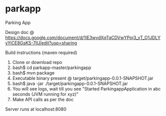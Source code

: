 # parkapp

Parking App

Design doc @ https://docs.google.com/document/d/1IE3wvdXqTqCDVwYPpj3_vT_O1JDLYyYiCE8GsKS-7IU/edit?usp=sharing

Build instructions (maven required)
1. Clone or download repo
2. bash$ cd parkapp-master/parkingapp
3. bash$ mvn package
4. Executable binary present @ target/parkingapp-0.0.1-SNAPSHOT.jar
5. bash$ java -jar ./target/parkingapp-0.0.1-SNAPSHOT.jar
6. You will see logs, wait till you see "Started ParkingappApplication in abc seconds (JVM running for xyz)"
7. Make API calls as per the doc

Server runs at localhost:8080

